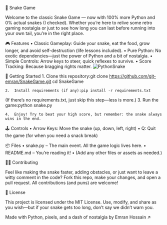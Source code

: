 🐍 Snake Game

Welcome to the classic Snake Game — now with 100% more Python and 0% actual snakes (I checked). Whether you’re here to relive some retro gaming nostalgia or just to see how long you can last before running into your own tail, you’re in the right place.

🎮 Features
	•	Classic Gameplay: Guide your snake, eat the food, grow longer, and avoid self-destruction (life lessons included).
	•	Pure Python: No exotic dependencies—just the power of Python and a bit of nostalgia.
	•	Simple Controls: Arrow keys to steer, quick reflexes to survive.
	•	Score Tracking: Because bragging rights matter.
![PythonSnake](https://github.com/user-attachments/assets/30a091a6-a35b-4e22-80bd-cd34bee0c24c)

🚀 Getting Started
	1.	Clone this repository:git clone https://github.com/git-emran/SnakeGame.git
cd SnakeGame

	2.	Install requirements (if any):pip install -r requirements.txt
(If there’s no requirements.txt, just skip this step—less is more.)
	3.	Run the game:python snake.py

	4.	Enjoy! Try to beat your high score, but remember: the snake always wins in the end.

🕹️ Controls
	•	Arrow Keys: Move the snake (up, down, left, right)
	•	Q: Quit the game (for when you need a snack break)

📦 Files
	•	‎⁠snake.py⁠ – The main event. All the game logic lives here.
	•	‎⁠README.md⁠ – You’re reading it!
	•	(Add any other files or assets as needed.)

🧑‍💻 Contributing

Feel like making the snake faster, adding obstacles, or just want to leave a witty comment in the code? Fork this repo, make your changes, and open a pull request. All contributions (and puns) are welcome!

📄 License

This project is licensed under the MIT License. Use, modify, and share as you wish—but if your snake gets too long, don’t say we didn’t warn you.

Made with Python, pixels, and a dash of nostalgia by Emran Hossain ↗
